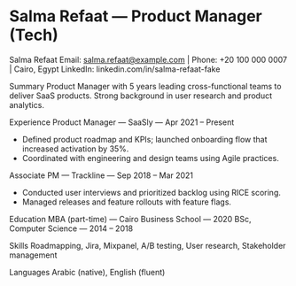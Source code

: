 # Salma Refaat — Product Manager (Tech)

Salma Refaat
Email: salma.refaat@example.com | Phone: +20 100 000 0007 | Cairo, Egypt
LinkedIn: linkedin.com/in/salma-refaat-fake

Summary
Product Manager with 5 years leading cross-functional teams to deliver SaaS products. Strong background in user research and product analytics.

Experience
Product Manager — SaaSly — Apr 2021 – Present
- Defined product roadmap and KPIs; launched onboarding flow that increased activation by 35%.
- Coordinated with engineering and design teams using Agile practices.

Associate PM — Trackline — Sep 2018 – Mar 2021
- Conducted user interviews and prioritized backlog using RICE scoring.
- Managed releases and feature rollouts with feature flags.

Education
MBA (part-time) — Cairo Business School — 2020
BSc, Computer Science — 2014 – 2018

Skills
Roadmapping, Jira, Mixpanel, A/B testing, User research, Stakeholder management

Languages
Arabic (native), English (fluent)
